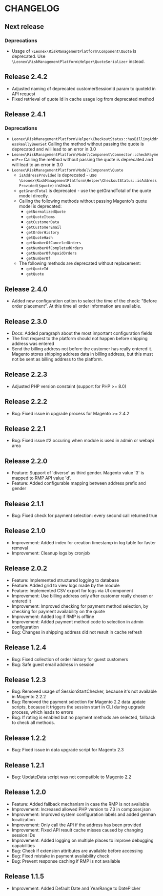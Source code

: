 CHANGELOG
=========

Next release
------------

### Deprecations

* Usage of `\Leonex\RiskManagementPlatform\Component\Quote` is deprecated. Use `\Leonex\RiskManagementPlatform\Helper\QuoteSerializer` instead.


Release 2.4.2
-------------
* Adjusted naming of deprecated customerSessionId param to quoteId in API request
* Fixed retrieval of quote Id in cache usage log from deprecated method


Release 2.4.1
-------------

### Deprecations

* `Leonex\RiskManagementPlatform\Helper\CheckoutStatus::hasBillingAddressReallyBeenSet`
  Calling the method without passing the quote is deprecated and will lead to an error in 3.0
* `Leonex\RiskManagementPlatform\Model\Component\Connector::checkPaymentPre`
  Calling the method without passing the quote is deprecated and will lead to an error in 3.0
* `Leonex\RiskManagementPlatform\Model\Component\Quote`
  * `isAddressProvided` is deprecated - use `\Leonex\RiskManagementPlatform\Helper\CheckoutStatus::isAddressProvided($quote)` instead.
  * `getGrandTotal` is deprecated - use the getGrandTotal of the quote model directly.
  * Calling the following methods without passing Magento's quote model is deprecated:
    * `getNormalizedQuote`
    * `getQuoteItems`
    * `getCustomerData`
    * `getCustomerEmail`
    * `getOrderHistory`
    * `getQuoteHash`
    * `getNumberOfCanceledOrders`
    * `getNumberOfCompletedOrders`
    * `getNumberOfUnpaidOrders`
    * `getNumberOf`
  * The following methods are deprecated without replacement:
    * `getQuoteId`
    * `getQuote`

Release 2.4.0
-------------

* Added new configuration option to select the time of the check:
  "Before order placement". At this time all order information are available.


Release 2.3.0
-------------

* Docs: Added paragraph about the most important configuration fields
* The first request to the platform should not happen before shipping
  address was entered
* Send the billing address not before the customer has really entered it.
  Magento stores shipping address data in billing address, but this must
  not be sent as billing address to the platform.


Release 2.2.3
-------------

* Adjusted PHP version constaint (support for PHP >= 8.0)


Release 2.2.2
-------------

* Bug: Fixed issue in upgrade process for Magento >= 2.4.2


Release 2.2.1
-------------

* Bug: Fixed issue #2 occuring when module is used in admin or webapi area

Release 2.2.0
-------------

* Feature: Support of 'diverse' as third gender. Magento value '3' is mapped
  to RMP API value 'd'.
* Feature: Added configurable mapping between address prefix and gender


Release 2.1.1
-------------

* Bug: Fixed check for payment selection: every second call returned true


Release 2.1.0
-------------

* Improvement: Added index for creation timestamp in log table for faster removal
* Improvement: Cleanup logs by cronjob


Release 2.0.2
-------------

* Feature: Implemented structured logging to database
* Feature: Added grid to view logs made by the module
* Feature: Implemented CSV export for logs via UI component
* Improvement: Use billing address only after customer really chosen or entered it
* Improvement: Improved checking for payment method selection, by checking for
  payment availability on the quote
* Improvement: Added log if RMP is offline
* Improvement: Added payment method code to selection in admin configuration
* Bug: Changes in shipping address did not result in cache refresh


Release 1.2.4
-------------

* Bug: Fixed collection of order history for guest customers
* Bug: Safe guest email address in session


Release 1.2.3
-------------

* Bug: Removed usage of SessionStartChecker, because it's not available in Magento 2.2.2
* Bug: Removed the payment selection for Magento 2.2 data update scripts, because
  it triggers the session start in CLI during upgrade process, which leads to errors
* Bug: If rating is enabled but no payment methods are selected, fallback to check
  all methods.


Release 1.2.2
-------------

* Bug: Fixed issue in data upgrade script for Magento 2.3


Release 1.2.1
-------------

* Bug: UpdateData script was not compatible to Magento 2.2


Release 1.2.0
-------------

* Feature: Added fallback mechanism in case the RMP is not available
* Improvement: Increased allowed PHP version to 7.3 in composer.json
* Improvement: Improved system configuration labels and added german localization
* Improvement: Only call the API if the address has been provided
* Improvement: Fixed API result cache misses caused by changing session IDs
* Improvement: Added logging on multiple places to improve debugging capabilities
* Bug: Check if extension attributes are available before accessing
* Bug: Fixed mistake in payment availability check
* Bug: Prevent response caching if RMP is not available


Release 1.1.5
-------------

* Improvement: Added Default Date and YearRange to DatePicker
